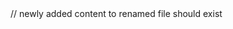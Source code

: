 <ternary-rename from="src/App.tsx" to="src/Renamed.tsx">
</ternary-rename>

<ternary-write path="src/Renamed.tsx">
// newly added content to renamed file should exist
</ternary-write>
